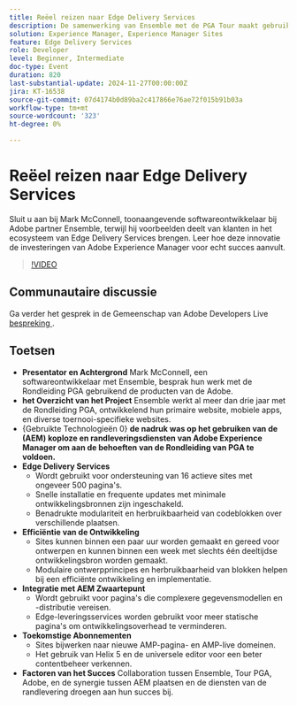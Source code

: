 ```yaml
---
title: Reëel reizen naar Edge Delivery Services
description: De samenwerking van Ensemble met de PGA Tour maakt gebruik van Adobe Experience Manager-services voor koplevering en randlevering om 16 actieve sites efficiënt te beheren en bij te werken, waarbij de nadruk ligt op modulariteit, herbruikbaarheid en snelle implementatie, met toekomstige plannen om contentbeheer te verbeteren met behulp van Helix 5 en de universele editor.
solution: Experience Manager, Experience Manager Sites
feature: Edge Delivery Services
role: Developer
level: Beginner, Intermediate
doc-type: Event
duration: 820
last-substantial-update: 2024-11-27T00:00:00Z
jira: KT-16538
source-git-commit: 07d4174b0d89ba2c417866e76ae72f015b91b03a
workflow-type: tm+mt
source-wordcount: '323'
ht-degree: 0%

---
```



# Reëel reizen naar Edge Delivery Services

Sluit u aan bij Mark McConnell, toonaangevende softwareontwikkelaar bij Adobe partner Ensemble, terwijl hij voorbeelden deelt van klanten in het ecosysteem van Edge Delivery Services brengen. Leer hoe deze innovatie de investeringen van Adobe Experience Manager voor echt succes aanvult.

>[!VIDEO](https://video.tv.adobe.com/v/3439421/?learn=on&enablevpops)

## Communautaire discussie

Ga verder het gesprek in de Gemeenschap van Adobe Developers Live [&#x200B; bespreking &#x200B;](https://adobe.ly/4ffJtT8).

## Toetsen

* **Presentator en Achtergrond** Mark McConnell, een softwareontwikkelaar met Ensemble, besprak hun werk met de Rondleiding PGA gebruikend de producten van de Adobe.
* **het Overzicht van het Project** Ensemble werkt al meer dan drie jaar met de Rondleiding PGA, ontwikkelend hun primaire website, mobiele apps, en diverse toernooi-specifieke websites.
* {Gebruikte Technologieën 0} **de nadruk was op het gebruiken van de (AEM) koploze en randleveringsdiensten van Adobe Experience Manager om aan de behoeften van de Rondleiding van PGA te voldoen.**
* **Edge Delivery Services**
   * Wordt gebruikt voor ondersteuning van 16 actieve sites met ongeveer 500 pagina&#39;s.
   * Snelle installatie en frequente updates met minimale ontwikkelingsbronnen zijn ingeschakeld.
   * Benadrukte modulariteit en herbruikbaarheid van codeblokken over verschillende plaatsen.
* **Efficiëntie van de Ontwikkeling**
   * Sites kunnen binnen een paar uur worden gemaakt en gereed voor ontwerpen en kunnen binnen een week met slechts één deeltijdse ontwikkelingsbron worden gemaakt.
   * Modulaire ontwerpprincipes en herbruikbaarheid van blokken helpen bij een efficiënte ontwikkeling en implementatie.
* **Integratie met AEM Zwaartepunt**
   * Wordt gebruikt voor pagina&#39;s die complexere gegevensmodellen en -distributie vereisen.
   * Edge-leveringsservices worden gebruikt voor meer statische pagina&#39;s om ontwikkelingsoverhead te verminderen.
* **Toekomstige Abonnementen**
   * Sites bijwerken naar nieuwe AMP-pagina- en AMP-live domeinen.
   * Het gebruik van Helix 5 en de universele editor voor een beter contentbeheer verkennen.
* **Factoren van het Succes** Collaboration tussen Ensemble, Tour PGA, Adobe, en de synergie tussen AEM plaatsen en de diensten van de randlevering droegen aan hun succes bij.

